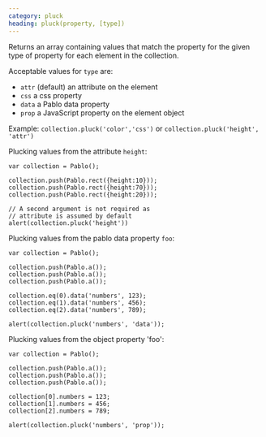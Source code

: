 ```yaml
---
category: pluck
heading: pluck(property, [type])
---
```


Returns an array containing values that match the property for the given type of property for each element in the collection.

Acceptable values for `type` are:

- `attr` (default) an attribute on the element
- `css` a css property
- `data` a Pablo data property
- `prop` a JavaScript property on the element object

Example: `collection.pluck('color','css')` or `collection.pluck('height', 'attr')`

Plucking values from the attribute `height`:

    var collection = Pablo();

    collection.push(Pablo.rect({height:10}));
    collection.push(Pablo.rect({height:70}));
    collection.push(Pablo.rect({height:20}));

    // A second argument is not required as 
    // attribute is assumed by default
    alert(collection.pluck('height'))

Plucking values from the pablo data property `foo`:

    var collection = Pablo();

    collection.push(Pablo.a());
    collection.push(Pablo.a());
    collection.push(Pablo.a());

    collection.eq(0).data('numbers', 123);
    collection.eq(1).data('numbers', 456);
    collection.eq(2).data('numbers', 789);

    alert(collection.pluck('numbers', 'data'));

Plucking values from the object property 'foo':

    var collection = Pablo();

    collection.push(Pablo.a());
    collection.push(Pablo.a());
    collection.push(Pablo.a());

    collection[0].numbers = 123;
    collection[1].numbers = 456;
    collection[2].numbers = 789;

    alert(collection.pluck('numbers', 'prop'));
